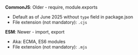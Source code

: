 **CommonJS**: Older - require, module.exports
- Default as of June 2025 without `type` field in package.json
- File extension (not mandatory): `.cjs`

**ESM**: Newer - import, export
- Aka: ECMA, ES6 modules
- File extension (not mandatory): `.mjs`